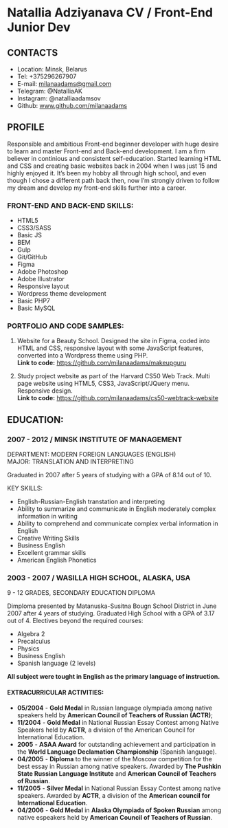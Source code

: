 # Natallia Adziyanava CV / Front-End Junior Dev

## CONTACTS
* Location: Minsk, Belarus
* Tel: +375296267907
* E-mail: milanaadams@gmail.com
* Telegram: @NatalliaAK
* Instagram: @natalliaadamsov
* Github: www.github.com/milanaadams

## PROFILE
Responsible and ambitious Front-end beginner developer with huge desire to learn and master Front-end and Back-end development. I am a firm believer in continious  and consistent self-education.
Started learning HTML and CSS and creating basic websites back in 2004 when I was just 15 and highly enjoyed it. It’s been my hobby all through high school, and even though I chose a different path back then, now I’m strongly driven to follow my dream and develop my front-end skills further into a career. 

### FRONT-END AND BACK-END SKILLS:
* HTML5
* CSS3/SASS 
* Basic JS
* BEM
* Gulp
* Git/GitHub
* Figma
* Adobe Photoshop 
* Adobe Illustrator
* Responsive layout
* Wordpress theme development 
* Basic PHP7 
* Basic MySQL

### PORTFOLIO AND CODE SAMPLES:
1. Website for a Beauty School. Designed the site in Figma, coded into HTML and CSS, responsive layout with some JavaScript features, converted into a Wordpress theme using PHP.   
**Link to code:** https://github.com/milanaadams/makeupguru

1. Study project website as part of the Harvard CS50 Web Track. Multi page website using HTML5, CSS3, JavaScript/JQuery menu. Responsive design.  
**Link to code:** https://github.com/milanaadams/cs50-webtrack-website

## EDUCATION:
### **2007 - 2012 / MINSK INSTITUTE OF MANAGEMENT**
DEPARTMENT: MODERN FOREIGN LANGUAGES (ENGLISH)  
 MAJOR: TRANSLATION AND INTERPRETING

Graduated in 2007 after 5 years of studying with a GPA of 8.14 out of 10.

KEY SKILLS:
* English-Russian-English transtation and interpreting 
* Ability to summarize and communicate in English moderately complex information            in writing
* Ability to comprehend and communicate complex verbal information in English
* Creative Writing Skills
* Business English
* Excellent grammar skills
* American English Phonetics

### **2003 - 2007 / WASILLA HIGH SCHOOL, ALASKA, USA**
9 - 12 GRADES, SECONDARY EDUCATION DIPLOMA  

Dimploma presented by Matanuska-Susitna Bougn School District in June 2007 after 4 years of studying. Graduated High School with a GPA of 3.17 out of 4.
Electives beyond the required courses:
* Algebra 2
* Precalculus
* Physics
* Business English
* Spanish language (2 levels)

**All subject were tought in English as the primary language of instruction.**

#### EXTRACURRICULAR ACTIVITIES:
* **05/2004** - **Gold Medal** in Russian language olympiada among native speakers held by **American Council of Teachers of Russian (ACTR)**;
* **11/2004** - **Gold Medal** in National Russian Essay Contest among Native Speakers held by **ACTR**, a division of the American Council for International Education.
* **2005** - **ASAA Award** for outstanding achievement and participation in the **World Language Declamation Championship** (Spanish language).
* **04/2005** - **Diploma** to the winner of the Moscow competition for the best essay in Russian among native speakers. Awarded by **The Pushkin State Russian Language Institute** and **American Council of Teachers of Russian**.
* **11/2005** - **Silver Medal** in National Russian Essay Contest among native speakers. Awarded by **ACTR**, a division of the **American council for International Education**.
* **04/2006** - **Gold Medal** in **Alaska Olympiada of Spoken Russian** among native espeakers held by **American Council of Teachers of Russian**.

